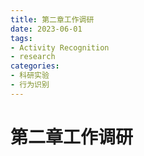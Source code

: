 ```yaml
---
title: 第二章工作调研
date: 2023-06-01
tags: 
- Activity Recognition
- research
categories:
- 科研实验
- 行为识别
---
```


# 第二章工作调研

